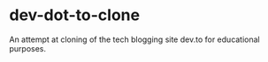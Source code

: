 # dev-dot-to-clone
An attempt at cloning of the tech blogging site dev.to for educational purposes.
